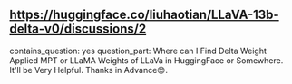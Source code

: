 ## https://huggingface.co/liuhaotian/LLaVA-13b-delta-v0/discussions/2

contains_question: yes
question_part: Where can I Find Delta Weight Applied MPT or LLaMA Weights of LLaVa in HuggingFace or Somewhere. It'll be Very Helpful. Thanks in Advance😊.